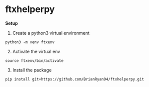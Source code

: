 # ftxhelperpy

**Setup**

1. Create a python3 virtual environment


```python3 -m venv ftxenv```

2. Activate the virtual env

```source ftxenv/bin/activate```

3. Install the package

```pip install git+https://github.com/BrianRyan94/ftxhelperpy.git```
